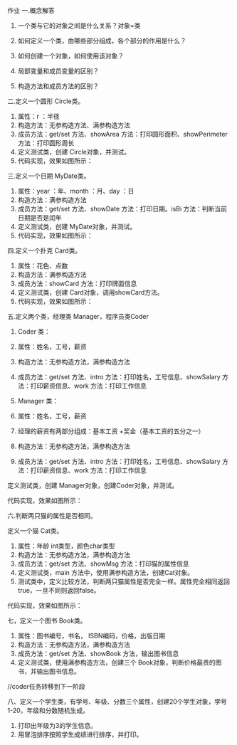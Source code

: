作业
一.概念解答

1. 一个类与它的对象之间是什么关系？对象=类

2. 如何定义一个类，由哪些部分组成，各个部分的作用是什么？

3. 如何创建一个对象，如何使用该对象？

4. 局部变量和成员变量的区别？

5. 构造方法和成员方法的区别？

二.定义一个圆形 Circle类。

1. 属性：r ：半径 
2. 构造方法：无参构造方法、满参构造方法 
3. 成员方法：get/set 方法、showArea 方法：打印圆形面积、showPerimeter 方法：打印圆形周长 
4. 定义测试类，创建 Circle对象，并测试。 
5. 代码实现，效果如图所示：


三.定义一个日期 MyDate类。

1. 属性：year ：年、month ：月、day ：日 
2. 构造方法：满参构造方法 
3. 成员方法：get/set 方法、showDate 方法：打印日期。isBi 方法：判断当前日期是否是闰年 
4. 定义测试类，创建 MyDate对象，并测试。 
5. 代码实现，效果如图所示：



四.定义一个扑克 Card类。

1. 属性：花色、点数
2. 构造方法：满参构造方法 
3. 成员方法：showCard 方法：打印牌面信息 
4. 定义测试类，创建 Card对象，调用showCard方法。 
5. 代码实现，效果如图所示：



五.定义两个类，经理类 Manager，程序员类Coder

1. Coder 类：
2. 属性：姓名，工号，薪资
3. 构造方法：无参构造方法，满参构造方法
4. 成员方法：get/set 方法、intro 方法：打印姓名，工号信息、showSalary 方法：打印薪资信息、work 方法：打印工作信息


1. Manager 类：
2. 属性：姓名，工号，薪资
3. 经理的薪资有两部分组成：基本工资 +奖金（基本工资的五分之一）
4. 构造方法：无参构造方法，满参构造方法
5. 成员方法：get/set 方法、intro 方法：打印姓名，工号信息、showSalary 方法：打印薪资信息、work 方法：打印工作信息

定义测试类，创建 Manager对象，创建Coder对象，并测试。

代码实现，效果如图所示：



六.判断两只猫的属性是否相同。

定义一个猫 Cat类。

1. 属性：年龄 int类型，颜色char类型
2. 构造方法：无参构造方法，满参构造方法
3. 成员方法：get/set 方法、showMsg 方法：打印猫的属性信息
4. 定义测试类，main 方法中，使用满参构造方法，创建Cat对象。
5. 测试类中，定义比较方法，判断两只猫属性是否完全一样。属性完全相同返回 true，一旦不同则返回false。 

代码实现，效果如图所示：

七，定义一个图书 Book类。

1. 属性：图书编号，书名， ISBN编码，价格，出版日期
2. 构造方法：无参构造方法，满参构造方法
3. 成员方法：get/set 方法、showBook 方法，输出图书信息
4. 定义测试类，使用满参构造方法，创建三个 Book对象，判断价格最贵的图书，并输出图书信息。

//coder任务转移到下一阶段

八、定义一个学生类，有学号、年级、分数三个属性，创建20个学生对象，学号1-20，年级和分数随机生成。

1. 打印出年级为3的学生信息。
2. 用冒泡排序按照学生成绩进行排序，并打印。
